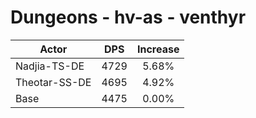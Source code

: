 # Dungeons - hv-as - venthyr
| Actor | DPS | Increase |
|---|:---:|:---:|
|Nadjia-TS-DE|4729|5.68%|
|Theotar-SS-DE|4695|4.92%|
|Base|4475|0.00%|
